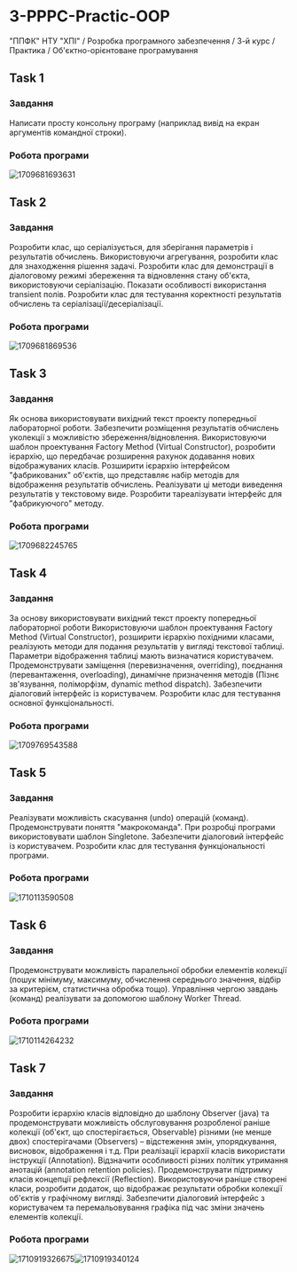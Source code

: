 # 3-PPPC-Practic-OOP

"ППФК" НТУ "ХПІ" / Розробка програмного забезпечення / 3-й курс / Практика / Об'єктно-орієнтоване програмування

## Task 1

### Завдання

Написати просту консольну програму (наприклад вивід на екран аргументів командної строки).

### Робота програми

![1709681693631](image/README/1709681693631.png)

## Task 2

### Завдання

Розробити клас, що серіалізується, для зберігання параметрів і результатів обчислень. Використовуючи агрегування, розробити клас для знаходження рішення задачі. Розробити клас для демонстрації в діалоговому режимі збереження та відновлення стану об'єкта, використовуючи серіалізацію. Показати особливості використання transient полів. Розробити клас для тестування коректності результатів обчислень та серіалізації/десеріалізації.

### Робота програми

![1709681869536](image/README/1709681869536.png)

## Task 3

### Завдання

Як основа використовувати вихідний текст проекту попередньої лабораторної роботи. Забезпечити розміщення результатів обчислень уколекції з можливістю збереження/відновлення. Використовуючи шаблон проектування Factory Method (Virtual Constructor), розробити ієрархію, що передбачає розширення рахунок додавання нових відображуваних класів. Розширити ієрархію інтерфейсом "фабрикованих" об'єктів, що представляє набір методів для відображення результатів обчислень. Реалізувати ці методи виведення результатів у текстовому виде. Розробити тареалізувати інтерфейс для "фабрикуючого" методу.

### Робота програми

![1709682245765](image/README/1709682245765.png)

## Task 4

### Завдання

За основу використовувати вихідний текст проекту попередньої лабораторної роботи Використовуючи шаблон проектування Factory Method (Virtual Constructor), розширити ієрархію похідними класами, реалізують методи для подання результатів у вигляді текстової таблиці. Параметри відображення таблиці мають визначатися користувачем. Продемонструвати заміщення (перевизначення, overriding), поєднання (перевантаження, overloading), динамічне призначення методів (Пізнє зв'язування, поліморфізм, dynamic method dispatch). Забезпечити діалоговий інтерфейс із користувачем. Розробити клас для тестування основної функціональності.

### Робота програми

![1709769543588](image/README/1709769543588.png)

## Task 5

### Завдання

Реалізувати можливість скасування (undo) операцій (команд). Продемонструвати поняття "макрокоманда". При розробці програми використовувати шаблон Singletone. Забезпечити діалоговий інтерфейс із користувачем. Розробити клас для тестування функціональності програми.

### Робота програми

![1710113590508](image/README/1710113590508.png)

## Task 6

### Завдання

Продемонструвати можливість паралельної обробки елементів колекції (пошук мінімуму, максимуму, обчислення середнього значення, відбір за критерієм, статистична обробка тощо). Управління чергою завдань (команд) реалізувати за допомогою шаблону Worker Thread.

### Робота програми

![1710114264232](image/README/1710114264232.png)

## Task 7

### Завдання

Розробити ієрархію класів відповідно до шаблону Observer (java) та продемонструвати можливість обслуговування розробленої раніше колекції (об'єкт, що спостерігається, Observable) різними (не менше двох) спостерігачами (Observers) – відстеження змін, упорядкування, висновок, відображення і т.д. При реалізації ієрархії класів використати інструкції (Annotation). Відзначити особливості різних політик утримання анотацій (annotation retention policies). Продемонструвати підтримку класів концепції рефлексії (Reflection). Використовуючи раніше створені класи, розробити додаток, що відображає результати обробки колекції об'єктів у графічному вигляді. Забезпечити діалоговий інтерфейс з користувачем та перемальовування графіка під час зміни значень елементів колекції.

### Робота програми

![1710919326675](image/README/1710919326675.png)![1710919340124](image/README/1710919340124.png)
